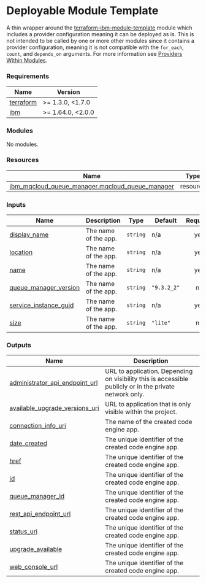 <!-- Update the title -->
# Deployable Module Template

<!-- Update the below text with the name of the module  -->

A thin wrapper around the [terraform-ibm-module-template](../../) module which includes a provider configuration meaning it can be deployed as is.
This is not intended to be called by one or more other modules since it contains a provider configuration, meaning it is not compatible with the `for_each`, `count`, and `depends_on` arguments. For more information see [Providers Within Modules](https://developer.hashicorp.com/terraform/language/modules/develop/providers).

<!-- The following content is automatically populated by the pre-commit hook -->
<!-- BEGINNING OF PRE-COMMIT-TERRAFORM DOCS HOOK -->
### Requirements

| Name | Version |
|------|---------|
| <a name="requirement_terraform"></a> [terraform](#requirement\_terraform) | >= 1.3.0, <1.7.0 |
| <a name="requirement_ibm"></a> [ibm](#requirement\_ibm) | >= 1.64.0, <2.0.0 |

### Modules

No modules.

### Resources

| Name | Type |
|------|------|
| [ibm_mqcloud_queue_manager.mqcloud_queue_manager](https://registry.terraform.io/providers/ibm-cloud/ibm/latest/docs/resources/mqcloud_queue_manager) | resource |

### Inputs

| Name | Description | Type | Default | Required |
|------|-------------|------|---------|:--------:|
| <a name="input_display_name"></a> [display\_name](#input\_display\_name) | The name of the app. | `string` | n/a | yes |
| <a name="input_location"></a> [location](#input\_location) | The name of the app. | `string` | n/a | yes |
| <a name="input_name"></a> [name](#input\_name) | The name of the app. | `string` | n/a | yes |
| <a name="input_queue_manager_version"></a> [queue\_manager\_version](#input\_queue\_manager\_version) | The name of the app. | `string` | `"9.3.2_2"` | no |
| <a name="input_service_instance_guid"></a> [service\_instance\_guid](#input\_service\_instance\_guid) | The name of the app. | `string` | n/a | yes |
| <a name="input_size"></a> [size](#input\_size) | The name of the app. | `string` | `"lite"` | no |

### Outputs

| Name | Description |
|------|-------------|
| <a name="output_administrator_api_endpoint_url"></a> [administrator\_api\_endpoint\_url](#output\_administrator\_api\_endpoint\_url) | URL to application. Depending on visibility this is accessible publicly or in the private network only. |
| <a name="output_available_upgrade_versions_uri"></a> [available\_upgrade\_versions\_uri](#output\_available\_upgrade\_versions\_uri) | URL to application that is only visible within the project. |
| <a name="output_connection_info_uri"></a> [connection\_info\_uri](#output\_connection\_info\_uri) | The name of the created code engine app. |
| <a name="output_date_created"></a> [date\_created](#output\_date\_created) | The unique identifier of the created code engine app. |
| <a name="output_href"></a> [href](#output\_href) | The unique identifier of the created code engine app. |
| <a name="output_id"></a> [id](#output\_id) | The unique identifier of the created code engine app. |
| <a name="output_queue_manager_id"></a> [queue\_manager\_id](#output\_queue\_manager\_id) | The unique identifier of the created code engine app. |
| <a name="output_rest_api_endpoint_url"></a> [rest\_api\_endpoint\_url](#output\_rest\_api\_endpoint\_url) | The unique identifier of the created code engine app. |
| <a name="output_status_uri"></a> [status\_uri](#output\_status\_uri) | The unique identifier of the created code engine app. |
| <a name="output_upgrade_available"></a> [upgrade\_available](#output\_upgrade\_available) | The unique identifier of the created code engine app. |
| <a name="output_web_console_url"></a> [web\_console\_url](#output\_web\_console\_url) | The unique identifier of the created code engine app. |
<!-- END OF PRE-COMMIT-TERRAFORM DOCS HOOK -->
